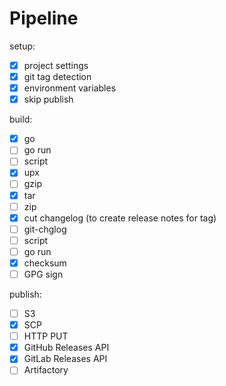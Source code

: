 # Pipeline

setup:

- [x] project settings
- [x] git tag detection
- [x] environment variables
- [x] skip publish

build:

- [x] go
- [ ] go run
- [ ] script
- [x] upx
- [ ] gzip
- [x] tar
- [ ] zip
- [x] cut changelog (to create release notes for tag)
- [ ] git-chglog
- [ ] script
- [ ] go run
- [x] checksum
- [ ] GPG sign

publish:

- [ ] S3
- [x] SCP
- [ ] HTTP PUT
- [x] GitHub Releases API
- [x] GitLab Releases API
- [ ] Artifactory
